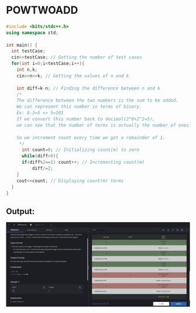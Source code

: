 # POWTWOADD
```cpp
#include <bits/stdc++.h>
using namespace std;

int main() {
  int testCase;
  cin>>testCase; // Getting the number of test cases
  for(int i=0;i<testCase;i++){ 
    int n,k; 
    cin>>n>>k; // Getting the values of n and k
  
    int diff=k-n; // Finding the difference between n and k
    /*
    The difference between the two numbers is the sum to be added.
    We can represent this number in terms of binary.
    Ex: 8-3=5 => 5=101
    If we convert this number back to decimal(2^0+2^2=5),
    we can see that the number of terms is actually the number of ones.
    
    So we increment count every time we get a remainder of 1.
     */
	  int count=0; // Initializing count(m) to zero
	  while(diff>0){
      if(diff%2==1) count++; // Incrementing count(m)
		  diff/=2;
    }
    cout<<count; // Displaying count(m) terms
  }
}
```  


## Output:
<p align="center" width="100%">
    <img src="https://github.com/JothishKamal/codechef/blob/main/screenshots/OP_POWTWOADD.png?raw=true">
</p>